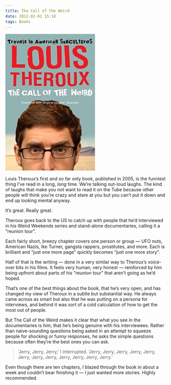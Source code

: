 ```yaml
---
title: The Call of the Weird
date: 2012-02-01 15:18
tags: Books
---
```


<img src="/images/2012-02-01-call-of-the-weird.jpg" class="pull-right"/>

Louis Theroux’s first and so far only book, published in 2005, is the funniest thing I’ve read in a long, *long* time. We’re talking out-loud laughs. The kind of laughs that make you not want to read it on the Tube because other people will think you’re crazy and stare at you but you can’t put it down and end up looking mental anyway.

It’s great. Really great.

Theroux goes back to the US to catch up with people that he’d interviewed in his Weird Weekends series and stand-alone documentaries, calling it a “reunion tour”.

Each fairly short, breezy chapter covers one person or group — UFO nuts, American Nazis, Ike Turner, gangsta rappers, prostitutes, and more. Each is brilliant and “just one more page” quickly becomes “just one more story”.

Half of that is the writing — done in a very similar way to Theroux’s voice-over bits in his films. It feels very human, very honest — reinforced by him being upfront about parts of his “reunion tour” that aren’t going as he’d hoped.

That’s one of the best things about the book, that he’s very open, and has changed my view of Theroux in a subtle but substantial way. He always came across as smart but also that he was putting on a persona for interviews, and behind it was sort of a cold calculation of how to get the most out of people.

But The Call of the Weird makes it clear that what you see in the documentaries is *him*, that he’s being genuine with his interviewees. Rather than naive-sounding questions being asked in an attempt to squeeze people for shocking or funny responses, he asks the simple questions because often they’re the best ones you can ask.

> ‘Jerry, Jerry, Jerry,’ I interrupted.
> ‘Jerry, Jerry, Jerry, Jerry, Jerry, Jerry, Jerry, Jerry, Jerry, Jerry, Jerry, Jerry.’

Even though there are ten chapters, I blazed through the book in about a week and couldn’t bear finishing it — I just wanted more stories. Highly recommended.
